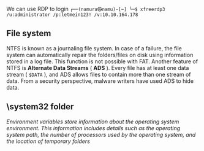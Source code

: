 We can use RDP to login
`┌──(namura㉿namu)-[~]
└─$ xfreerdp3 /u:administrator /p:letmein123! /v:10.10.164.178 `

## File system
NTFS is known as a journaling file system. In case of a failure, the file system can automatically repair the folders/files on disk using information stored in a log file. This function is not possible with FAT.
Another feature of NTFS is **Alternate Data Streams** ( **ADS** ). Every file has at least one data stream ( `$DATA` ), and ADS allows files to contain more than one stream of data. From a security perspective, malware writers have used ADS to hide data.

## \system32 folder
_Environment variables store information about the operating system environment. This information includes details such as the operating system path, the number of processors used by the operating system, and the location of temporary folders_